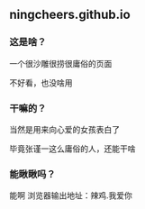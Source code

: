 ## ningcheers.github.io

### 这是啥？

一个很沙雕很捞很庸俗的页面

不好看，也没啥用


### 干嘛的？

当然是用来向心爱的女孩表白了

毕竟张谨一这么庸俗的人，还能干啥

### 能瞅瞅吗？

能啊
浏览器输出地址：辣鸡.我爱你

